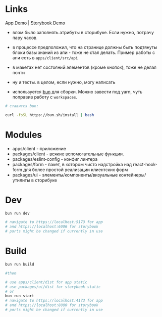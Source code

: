 # Links

[App Demo](https://gb-adviser.log1st.net) |
[Storybook Demo](https://storybook.gb-adviser.log1st.net)


* влом было заполнять атрибуты в сторибуке. Если нужно, потрачу пару часов.
* в процессе предположил, что на странице должны быть подтянуты блоки базы знаний из апи - тоже не стал делать. Пример работы с апи есть в `apps/client/src/api`
* в макетах нет состояний элементов (кроме кнопок), тоже не делал почти
* ну и тесты. в целом, если нужно, могу написать


* используется [bun](https://bun.sh/) для сборки. Можно завести под yarn, чуть поправив работу с `workspaces`.
```bash
# ставится bun:

curl -fsSL https://bun.sh/install | bash
```

# Modules
* apps/client - приложение
* packages/client - всякие вспомогательные функции.
* packages/eslint-config - конфиг линтера
* packages/form - пакет, в котором чисто надстройка над react-hook-form для более простой реализации клиентских форм
* packages/ui - элементы/компоненты/визуальные контейнеры/утилиты в сторибуке

# Dev

```bash
bun run dev

# navigate to https://localhost:5173 for app 
# and https://localhost:6006 for storybook
# ports might be changed if currently in use
```

# Build
```bash
bun run build

#then

# use apps/client/dist for app static
# use packages/ui/dist for storybook static
# or
bun run start
# navigate to https://localhost:4173 for app 
# and https://localhost:8080 for storybook
# ports might be changed if currently in use
```